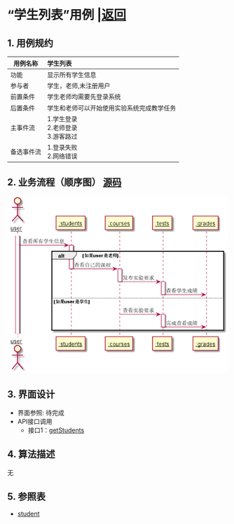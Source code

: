 # “学生列表”用例 |[返回](../README.md)
## 1. 用例规约

|用例名称|学生列表|
|-------|:-------------|
|功能|显示所有学生信息|
|参与者|学生，老师,未注册用户|
|前置条件|学生老师均需要先登录系统|
|后置条件| 学生和老师可以开始使用实验系统完成教学任务|
|主事件流| 1.学生登录 <br>  2.老师登录 <br>  3.游客路过|
|备选事件流| 1.登录失败<br>  2.网络错误|

## 2. 业务流程（顺序图） [源码](../uml/学生列表.puml)
![学生列表](../images/学生列表.png) 

## 3. 界面设计
- 界面参照: 待完成
- API接口调用
    - 接口1：[getStudents](../接口/学生列表.md) 

## 4. 算法描述
无    
## 5. 参照表
- [student](../md/数据库设计.md/#student)
